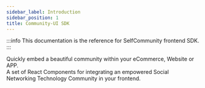 ```yaml
---
sidebar_label: Introduction
sidebar_position: 1
title: Community-UI SDK
---
```


:::info
This documentation is the reference for SelfCommunity frontend SDK.
:::

Quickly embed a beautiful community within your eCommerce, Website or APP.                                       
A set of React Components for integrating an empowered Social Networking Technology Community in your frontend.


